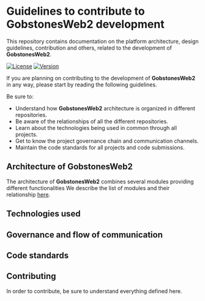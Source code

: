 # **Guidelines to contribute to GobstonesWeb2 development**

This repository contains documentation on the platform architecture, design guidelines, contribution and others, related to the development of **GobstonesWeb2**.

[![License](https://img.shields.io/github/license/gobstones/gobstones-guidelines?style=plastic&label=License&logo=open-source-initiative&logoColor=white&color=olivegreen)](https://github.com/gobstones/gobstones-guidelines/blob/main/LICENSE) 
[![Version](https://img.shields.io/github/v/tag/gobstones/gobstones-guidelines?color=crimson&label=Version&logo=git-lfs&logoColor=white&sort=semver&style=plastic)](https://github.com/gobstones/gobstones-guidelines)

If you are planning on contributing to the development of **GobstonesWeb2** in any way, please start by reading the following guidelines.

Be sure to:
* Understand how **GobstonesWeb2** architecture is organized in different repositories.
* Be aware of the relationships of all the different repositories.
* Learn about the technologies being used in common through all projects.
* Get to know the project governance chain and communication channels.
* Maintain the code standards for all projects and code submissions.

## **Architecture of GobstonesWeb2**
The architecture of **GobstonesWeb2** combines several modules providing different functionalities
We describe the list of modules and their relationship [here](https://github.com/gobstones/.github/blob/new-readme/GobstonesWeb2-Architecture.md).

## **Technologies used**

## **Governance and flow of communication**

## **Code standards**


## **Contributing**

In order to contribute, be sure to understand everything defined here.
